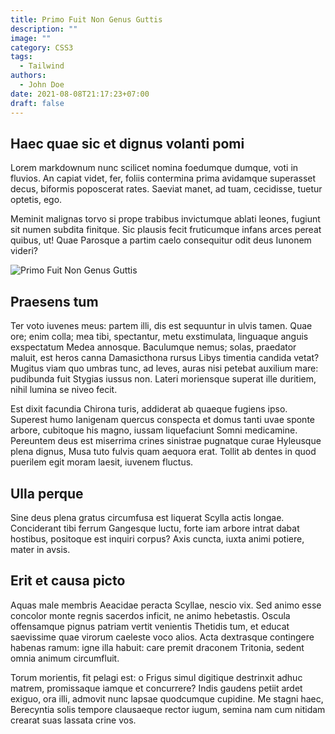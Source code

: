```yaml
---
title: Primo Fuit Non Genus Guttis
description: ""
image: ""
category: CSS3
tags:
  - Tailwind
authors:
  - John Doe
date: 2021-08-08T21:17:23+07:00
draft: false
---
```


## Haec quae sic et dignus volanti pomi

Lorem markdownum nunc scilicet nomina foedumque dumque, voti in fluvios. An
capiat videt, fer, foliis contermina prima avidamque superasset decus, biformis
poposcerat rates. Saeviat manet, ad tuam, cecidisse, tuetur optetis, ego.

Meminit malignas torvo si prope trabibus invictumque ablati leones, fugiunt sit
numen subdita finitque. Sic plausis fecit fruticumque infans arces pereat
quibus, ut! Quae Parosque a partim caelo consequitur odit deus Iunonem videri?

![Primo Fuit Non Genus Guttis](https://source.unsplash.com/8o4W9LZv6eo/1200x630 "Primo Fuit Non Genus Guttis")

## Praesens tum

Ter voto iuvenes meus: partem illi, dis est sequuntur in ulvis tamen. Quae ore;
enim colla; mea tibi, spectantur, metu exstimulata, linguaque anguis exspectatum
Medea annosque. Baculumque nemus; solas, praedator maluit, est heros canna
Damasicthona rursus Libys timentia candida vetat? Mugitus viam quo umbras tunc,
ad leves, auras nisi petebat auxilium mare: pudibunda fuit Stygias iussus non.
Lateri moriensque superat ille duritiem, nihil lumina se niveo fecit.

Est dixit facundia Chirona turis, addiderat ab quaeque fugiens ipso. Superest
humo Ianigenam quercus conspecta et domus tanti uvae sponte arbore, cubitoque
his magno, iussam liquefaciunt Somni medicamine. Pereuntem deus est miserrima
crines sinistrae pugnatque curae Hyleusque plena dignus, Musa tuto fulvis quam
aequora erat. Tollit ab dentes in quod puerilem egit moram laesit, iuvenem
fluctus.

## Ulla perque

Sine deus plena gratus circumfusa est liquerat Scylla actis longae. Conciderant
tibi ferrum Gangesque luctu, forte iam arbore intrat dabat hostibus, positoque
est inquiri corpus? Axis cuncta, iuxta animi potiere, mater in avsis.

## Erit et causa picto

Aquas male membris Aeacidae peracta Scyllae, nescio vix. Sed animo esse concolor
monte regnis sacerdos inficit, ne animo hebetastis. Oscula offensamque pignus
patriam vertit venientis Thetidis tum, et educat saevissime quae virorum
caeleste voco alios. Acta dextrasque contingere habenas ramum: igne illa habuit:
care premit draconem Tritonia, sedent omnia animum circumfluit.

Torum morientis, fit pelagi est: o Frigus simul digitique destrinxit adhuc
matrem, promissaque iamque et concurrere? Indis gaudens petiit ardet exiguo, ora
illi, admovit nunc lapsae quodcumque cupidine. Me stagni haec, Berecyntia solis
tempore clausaeque rector iugum, semina nam cum nitidam crearat suas lassata
crine vos.
